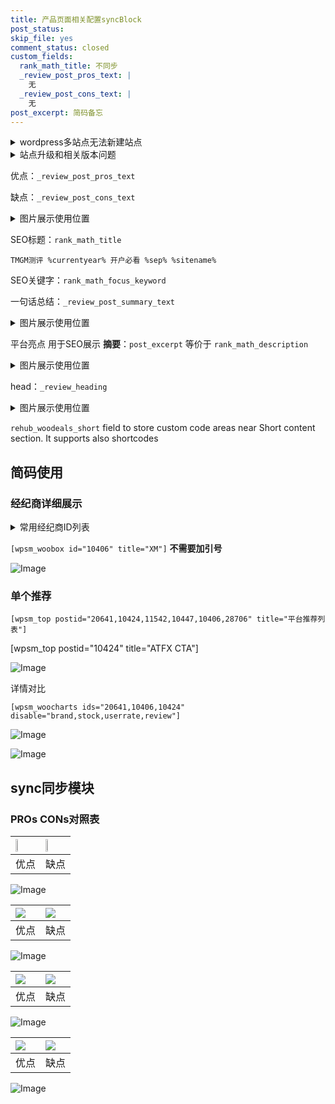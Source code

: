 ```yaml
---
title: 产品页面相关配置syncBlock
post_status: 
skip_file: yes
comment_status: closed
custom_fields:
  rank_math_title: 不同步
  _review_post_pros_text: |
    无
  _review_post_cons_text: |
    无
post_excerpt: 简码备忘
---
```

<details><summary>wordpress多站点无法新建站点</summary>

<li>和报错需要清理cookies一样的原因</li>
<li>wp-config.php里面<code>define( 'SUBDOMAIN_INSTALL', false );//子域名安装</code></li>
<li>新建子站点是用<code>define( 'SUBDOMAIN_INSTALL', true);//子域名安装</code> 完成以后，改成<code>false</code></li>
</details>

<details><summary>站点升级和相关版本问题</summary>

<p>wordpress：5.9.9
woocommerce：7.5.1
出现问题的地方：主题选项里面>><strong>Product layout >>compact style</strong></p>
<p>如何出现没有用过的字段 导致无法保存。先导出配置 然后进行修改，后面再次恢复即可。</p>
<p>出现部分字段无法显示时，需要返回默认布局后，对产品进行保存就好了。</p>
<p></p>
</details>

优点：`_review_post_pros_text`

缺点：`_review_post_cons_text`

<details><summary>图片展示使用位置</summary>

<img src="https://prod-files-secure.s3.us-west-2.amazonaws.com/39ed1227-6d7d-4570-be36-9ccd4a2c4241/f51d3d83-55d4-4bdf-9604-f37ec77ab556/Untitled.png?X-Amz-Algorithm=AWS4-HMAC-SHA256&X-Amz-Content-Sha256=UNSIGNED-PAYLOAD&X-Amz-Credential=ASIAZI2LB466WG5FIYAW%2F20251001%2Fus-west-2%2Fs3%2Faws4_request&X-Amz-Date=20251001T165521Z&X-Amz-Expires=3600&X-Amz-Security-Token=IQoJb3JpZ2luX2VjEIH%2F%2F%2F%2F%2F%2F%2F%2F%2F%2FwEaCXVzLXdlc3QtMiJGMEQCIE6HypE8Px%2FBzSEHKdLWXTOyFSHe2Zml9xSLG2cbiuJ9AiB%2FVgPZfrg7G9MpCdPjLi7KRhNrsVLZEtD3AMOvFDTcMCr%2FAwgaEAAaDDYzNzQyMzE4MzgwNSIMPbvJpDNkuFPrJTWoKtwDdlXvgl95FcvZRXBZ80UK4VHoGya2NJxs36QjiPsvxQaQKc89XxCVft974sRGUfhBL4r4e5ctIR4y%2Ba2J3HrWGJmWGIKccnip7mJzaTZX%2FApzBFdyf7bE%2F1uhceS%2F0fI6HFUAFnVpapuSaMK5AM1kajvz%2FgdwwSmwZYZFdDtNDDSQ8Ra94OOhICx0HIqitLZONF75pEvjj2phUmRtAucK4fDK22bFtnRQLBuwil1tekR6lKcvfPP%2BlVWaSdAvYtMscm7%2BRoNB9eERs8AfnO1u1KoWZdIhDoatqsTNZ2QuAq%2FhvCWU92nqgXVVX9P04nGrbMlgTChZd3pKXUbK3A66kXtfGIYE%2BTSp32e73ZHRViTdrJKKWdR2h5tHpur1y7Pu9lkZjltvrpnke1JXiAs9695YfUeOibgkighUCFtyMvo%2FtZQJsE8Rts3kF9HQP70KFMl0R%2FaPam%2Blo5jTgae5v3QMG9869w0Oqh4OJ0TdxBKJLFMZzbMvfm3If6F9fOfjcS9%2F15I2Np71nGeYpFw0wjqKDlulbP87jZhrHeXrDgfcjgZOWJibjYTMb0pt%2FjO%2Bs4myCXG8BDKmyHwvHs4c9cc4hU1pZiwV%2BFTWQAZbppk5aiK%2F03kGxKik9J8w3rL1xgY6pgHRscPXCgcnZcRY7hZ4w2jnsDvtM9t1A04nY43JBr12zeLJ%2FJY19JmSfXSQU05YBZr7zF2DPjXHvoGoWn4veWM4h5XlewKghS6jG1ZTmRjqvHJsVsiUQnFL%2BcqXtJsfecg6eZwf3SpJOzQCcU8c2lOpoKfZ2wAZAqhyqWkGlgc1ulKxwD%2B%2FwXdXy3HkPvIPk53GvV86qnpCuhgaol9ad5OoEcF2%2Fohh&X-Amz-Signature=1e2894bd46bde921107aede71d14b5d882fd335bfb12e270c05818a3d89f762c&X-Amz-SignedHeaders=host&x-amz-checksum-mode=ENABLED&x-id=GetObject" alt="Image">
</details>

SEO标题：`rank_math_title`

`TMGM测评 %currentyear% 开户必看 %sep% %sitename%`

SEO关键字：`rank_math_focus_keyword`

一句话总结：`_review_post_summary_text`

<details><summary>图片展示使用位置</summary>

<img src="https://prod-files-secure.s3.us-west-2.amazonaws.com/39ed1227-6d7d-4570-be36-9ccd4a2c4241/4b96a922-296c-4f4e-8630-d1c870cbce01/Untitled.png?X-Amz-Algorithm=AWS4-HMAC-SHA256&X-Amz-Content-Sha256=UNSIGNED-PAYLOAD&X-Amz-Credential=ASIAZI2LB466TDTCLH6H%2F20251001%2Fus-west-2%2Fs3%2Faws4_request&X-Amz-Date=20251001T165522Z&X-Amz-Expires=3600&X-Amz-Security-Token=IQoJb3JpZ2luX2VjEIH%2F%2F%2F%2F%2F%2F%2F%2F%2F%2FwEaCXVzLXdlc3QtMiJHMEUCIF8P7laNH8K30ssCU0YCkmplT6ud37DoWQXPL3RLvdrCAiEA1iPkUYMKfMY54L8enb7VFjsvbwA4evXcDpgRdXx1ag0q%2FwMIGhAAGgw2Mzc0MjMxODM4MDUiDODt0GkI9lrPUhG4CyrcA0vf%2B%2FZjHcK8dlSRoadGJlWuNxZkVdLHVR5zCjMNw1TyLsXZ8qkJ%2FjxBdlLRZOD5%2BBVeIvt7rfIR46xPmpjX4eGtARZ4Y9LQPg8awWrf0RYu%2FYNNDy6ZMo4qs2e%2BQZF0CIrTy3fHOn5emsVkWnLa2jPdkpuD%2B5LLpSs6BLcXlkSoE%2Bf4sEvPmUb36TupxC5c9Nm%2FthSxFFRN958hpxBWP1R7p4SafeIv7H1NZ3p1ewmSgX5qtbzo4JBIr6ZnCtgaUlv1WgF2jbqCeGuTE6amOlSXEXLx21CkCuO0tuociuylTnEcQs7I74ZomGTv6ZTTyX1UsUntHjsthCoeHPiPhXcA%2FTkEYoVpEkNPAhD505UGflp%2FiV05JkUMd%2BsOAzqrro2PhRaSm2yxUkfQt90kIpJxmMk3FtM%2BGgPP3NHSgeOnq%2BO%2FWf9SSlSvUuwj6Cba7MnMy1x0TS84908j%2BFi7Bl0W%2BpECAPjWUNS8vV2O3SY304%2Bn%2FC5W4lBXRSdF2sRdwVOyysuZ76BXBRduNcJNqTgtvea2RhUUnIc0IuPnm5Fsyf7GllQfkFkZo6jWoSs8%2Fm%2BPVb6AA4yzN%2B0n2IvnA3isXdT2K95Pn34XSGKqcG1PDhHUNJf0Jz8ceahlMNax9cYGOqUBjgUwELiH2ilqc3BVvK30TucKHD00q%2B%2BRD8Qo%2BNyJKtRUZ9NUGVZsgrjznUtFIddpUU7w6ddyZryKOqQg8sB7uXZ6HDGlt9XKk9MQ9owYY3x1ZcvXFJxgHmOgeJYDhGxWO9lobA48mHOgP0gvDNHjH7ii7bIAanMwm11XCGiClD8nvQiBxrCZWtH1XKIg1IhRqfr0onGDpzH30MwwhZmJb9YOspkL&X-Amz-Signature=a5ae4d9195109659f8a5dc0ea02e1aed0b3a6b563be7b5c36a32bd4172564356&X-Amz-SignedHeaders=host&x-amz-checksum-mode=ENABLED&x-id=GetObject" alt="Image">
</details>

平台亮点 用于SEO展示 **摘要**：`post_excerpt`  等价于 `rank_math_description`

<details><summary>图片展示使用位置</summary>

<img src="https://prod-files-secure.s3.us-west-2.amazonaws.com/39ed1227-6d7d-4570-be36-9ccd4a2c4241/1ee11f63-b60a-4dfe-a7a7-d58ff23b5d88/Untitled.png?X-Amz-Algorithm=AWS4-HMAC-SHA256&X-Amz-Content-Sha256=UNSIGNED-PAYLOAD&X-Amz-Credential=ASIAZI2LB46666IQB7FF%2F20251001%2Fus-west-2%2Fs3%2Faws4_request&X-Amz-Date=20251001T165522Z&X-Amz-Expires=3600&X-Amz-Security-Token=IQoJb3JpZ2luX2VjEIH%2F%2F%2F%2F%2F%2F%2F%2F%2F%2FwEaCXVzLXdlc3QtMiJHMEUCIQD%2FJe6jCLqL05%2BCn%2BOad9I6lrG52CwLiZyXQm29Sx1PhQIgbvJYjMo5nvvIezbSJVeCJ%2FMWidZtMQe0wYWwHQkae9wq%2FwMIGhAAGgw2Mzc0MjMxODM4MDUiDHF40uZ1eVYrwAbqpSrcA%2FZpYwe%2B7hm2OsHGG9cEIcWwpGrcgIkehuZxA1oaxEm7QEeMR0VZD8QLJKYNz1eUnRhIrgCUkKMwuranulybwqc17HjAOlZEV%2B8NqXFU8Xozf43cZdH%2FRJKum55bix2byWIbbSa6Bl%2F6v%2BAohDgbPGgoB8oy0ubE3oKXW%2BIuJbPqJWpmq8wJMYAJ0%2FIPJNW1Ya5BOH8PST%2FZAOqklaW7y0puXRTmh9JxdH%2BAPswRZC7nqFsQf10siUXSsduvJQz09FPfWWBif8SbmWpPlF8h1GhWVxkUjvKo7BELD85I%2BBnooQwgUF59KuwvprkZIJao%2BisZbPtSdnF9NyEM%2B4zXb2paoAehVp3Pv2sGA86G7ABARELDUeYLdhMd3a6Rj7moNaW5XdcJr0hGLuoWbOupIE21Rq2fnAV8GFJfLYgHEUDHxuOcN1rYCs3sxppUPahL%2B8LcZ5BTZm7UxUIrjQfmgezL6SxJWFk%2F4aXNitsdkuXvc4%2B%2BaG7gOv3rMgRy1H%2BKoEf0%2F2DCEuMwgB9i5hd9unRzZBEEqqSb4jV8PdrDmB%2FpRvuazROsCTzT15krJLiPoOYWNbsJtJLf%2FYRfHQdFoxXJlXm4ZcQcQs9hmxHv7zbTCXXkghmDrGxFYgGmMOCx9cYGOqUBbVRoJlzxPUhEtxppKVMD0PC6lFk%2BjaAc5Xk7WZBtFF4R8N66I2TUTeUBk0byqdYHEnTC8vyibo7yQ8CW63zOO3DA1%2B2JM4V8us%2BlloRuyBEzSeZ9jSfiMuS0a2jPsDKOpKw3myuWUh6uS9w3qpcaqZtdSPBoWGcdVuH1f76uo2J%2FQN1OiDUv9jzGZMlGBsbONnkAJ%2FNx7swanDe7%2FVTaAM0Nqvn%2F&X-Amz-Signature=d4aab473c0534d20a78ad963113dec2b6eaf6a192a8e1da500d784425588031d&X-Amz-SignedHeaders=host&x-amz-checksum-mode=ENABLED&x-id=GetObject" alt="Image">
<img src="https://prod-files-secure.s3.us-west-2.amazonaws.com/39ed1227-6d7d-4570-be36-9ccd4a2c4241/ad4118b5-78d8-4fbe-801e-3b29b5d99c01/Untitled.png?X-Amz-Algorithm=AWS4-HMAC-SHA256&X-Amz-Content-Sha256=UNSIGNED-PAYLOAD&X-Amz-Credential=ASIAZI2LB46666IQB7FF%2F20251001%2Fus-west-2%2Fs3%2Faws4_request&X-Amz-Date=20251001T165522Z&X-Amz-Expires=3600&X-Amz-Security-Token=IQoJb3JpZ2luX2VjEIH%2F%2F%2F%2F%2F%2F%2F%2F%2F%2FwEaCXVzLXdlc3QtMiJHMEUCIQD%2FJe6jCLqL05%2BCn%2BOad9I6lrG52CwLiZyXQm29Sx1PhQIgbvJYjMo5nvvIezbSJVeCJ%2FMWidZtMQe0wYWwHQkae9wq%2FwMIGhAAGgw2Mzc0MjMxODM4MDUiDHF40uZ1eVYrwAbqpSrcA%2FZpYwe%2B7hm2OsHGG9cEIcWwpGrcgIkehuZxA1oaxEm7QEeMR0VZD8QLJKYNz1eUnRhIrgCUkKMwuranulybwqc17HjAOlZEV%2B8NqXFU8Xozf43cZdH%2FRJKum55bix2byWIbbSa6Bl%2F6v%2BAohDgbPGgoB8oy0ubE3oKXW%2BIuJbPqJWpmq8wJMYAJ0%2FIPJNW1Ya5BOH8PST%2FZAOqklaW7y0puXRTmh9JxdH%2BAPswRZC7nqFsQf10siUXSsduvJQz09FPfWWBif8SbmWpPlF8h1GhWVxkUjvKo7BELD85I%2BBnooQwgUF59KuwvprkZIJao%2BisZbPtSdnF9NyEM%2B4zXb2paoAehVp3Pv2sGA86G7ABARELDUeYLdhMd3a6Rj7moNaW5XdcJr0hGLuoWbOupIE21Rq2fnAV8GFJfLYgHEUDHxuOcN1rYCs3sxppUPahL%2B8LcZ5BTZm7UxUIrjQfmgezL6SxJWFk%2F4aXNitsdkuXvc4%2B%2BaG7gOv3rMgRy1H%2BKoEf0%2F2DCEuMwgB9i5hd9unRzZBEEqqSb4jV8PdrDmB%2FpRvuazROsCTzT15krJLiPoOYWNbsJtJLf%2FYRfHQdFoxXJlXm4ZcQcQs9hmxHv7zbTCXXkghmDrGxFYgGmMOCx9cYGOqUBbVRoJlzxPUhEtxppKVMD0PC6lFk%2BjaAc5Xk7WZBtFF4R8N66I2TUTeUBk0byqdYHEnTC8vyibo7yQ8CW63zOO3DA1%2B2JM4V8us%2BlloRuyBEzSeZ9jSfiMuS0a2jPsDKOpKw3myuWUh6uS9w3qpcaqZtdSPBoWGcdVuH1f76uo2J%2FQN1OiDUv9jzGZMlGBsbONnkAJ%2FNx7swanDe7%2FVTaAM0Nqvn%2F&X-Amz-Signature=ca0a7e686a7bb8f5e3ba92d7d7fb59e4e6353a8e8987e175425da85012a44cbe&X-Amz-SignedHeaders=host&x-amz-checksum-mode=ENABLED&x-id=GetObject" alt="Image">
<img src="https://prod-files-secure.s3.us-west-2.amazonaws.com/39ed1227-6d7d-4570-be36-9ccd4a2c4241/a38cf7c9-a79c-4b64-9e94-13589fe0758b/Untitled.png?X-Amz-Algorithm=AWS4-HMAC-SHA256&X-Amz-Content-Sha256=UNSIGNED-PAYLOAD&X-Amz-Credential=ASIAZI2LB46666IQB7FF%2F20251001%2Fus-west-2%2Fs3%2Faws4_request&X-Amz-Date=20251001T165522Z&X-Amz-Expires=3600&X-Amz-Security-Token=IQoJb3JpZ2luX2VjEIH%2F%2F%2F%2F%2F%2F%2F%2F%2F%2FwEaCXVzLXdlc3QtMiJHMEUCIQD%2FJe6jCLqL05%2BCn%2BOad9I6lrG52CwLiZyXQm29Sx1PhQIgbvJYjMo5nvvIezbSJVeCJ%2FMWidZtMQe0wYWwHQkae9wq%2FwMIGhAAGgw2Mzc0MjMxODM4MDUiDHF40uZ1eVYrwAbqpSrcA%2FZpYwe%2B7hm2OsHGG9cEIcWwpGrcgIkehuZxA1oaxEm7QEeMR0VZD8QLJKYNz1eUnRhIrgCUkKMwuranulybwqc17HjAOlZEV%2B8NqXFU8Xozf43cZdH%2FRJKum55bix2byWIbbSa6Bl%2F6v%2BAohDgbPGgoB8oy0ubE3oKXW%2BIuJbPqJWpmq8wJMYAJ0%2FIPJNW1Ya5BOH8PST%2FZAOqklaW7y0puXRTmh9JxdH%2BAPswRZC7nqFsQf10siUXSsduvJQz09FPfWWBif8SbmWpPlF8h1GhWVxkUjvKo7BELD85I%2BBnooQwgUF59KuwvprkZIJao%2BisZbPtSdnF9NyEM%2B4zXb2paoAehVp3Pv2sGA86G7ABARELDUeYLdhMd3a6Rj7moNaW5XdcJr0hGLuoWbOupIE21Rq2fnAV8GFJfLYgHEUDHxuOcN1rYCs3sxppUPahL%2B8LcZ5BTZm7UxUIrjQfmgezL6SxJWFk%2F4aXNitsdkuXvc4%2B%2BaG7gOv3rMgRy1H%2BKoEf0%2F2DCEuMwgB9i5hd9unRzZBEEqqSb4jV8PdrDmB%2FpRvuazROsCTzT15krJLiPoOYWNbsJtJLf%2FYRfHQdFoxXJlXm4ZcQcQs9hmxHv7zbTCXXkghmDrGxFYgGmMOCx9cYGOqUBbVRoJlzxPUhEtxppKVMD0PC6lFk%2BjaAc5Xk7WZBtFF4R8N66I2TUTeUBk0byqdYHEnTC8vyibo7yQ8CW63zOO3DA1%2B2JM4V8us%2BlloRuyBEzSeZ9jSfiMuS0a2jPsDKOpKw3myuWUh6uS9w3qpcaqZtdSPBoWGcdVuH1f76uo2J%2FQN1OiDUv9jzGZMlGBsbONnkAJ%2FNx7swanDe7%2FVTaAM0Nqvn%2F&X-Amz-Signature=0fc8720b4e7b6f9f093036eb59d506e334f89cfe9b65ac54a0bc85d285bd3ddf&X-Amz-SignedHeaders=host&x-amz-checksum-mode=ENABLED&x-id=GetObject" alt="Image">
<img src="https://prod-files-secure.s3.us-west-2.amazonaws.com/39ed1227-6d7d-4570-be36-9ccd4a2c4241/7da6fc1e-d2ac-42ae-8c75-cb5749aa18f6/Untitled.png?X-Amz-Algorithm=AWS4-HMAC-SHA256&X-Amz-Content-Sha256=UNSIGNED-PAYLOAD&X-Amz-Credential=ASIAZI2LB46666IQB7FF%2F20251001%2Fus-west-2%2Fs3%2Faws4_request&X-Amz-Date=20251001T165522Z&X-Amz-Expires=3600&X-Amz-Security-Token=IQoJb3JpZ2luX2VjEIH%2F%2F%2F%2F%2F%2F%2F%2F%2F%2FwEaCXVzLXdlc3QtMiJHMEUCIQD%2FJe6jCLqL05%2BCn%2BOad9I6lrG52CwLiZyXQm29Sx1PhQIgbvJYjMo5nvvIezbSJVeCJ%2FMWidZtMQe0wYWwHQkae9wq%2FwMIGhAAGgw2Mzc0MjMxODM4MDUiDHF40uZ1eVYrwAbqpSrcA%2FZpYwe%2B7hm2OsHGG9cEIcWwpGrcgIkehuZxA1oaxEm7QEeMR0VZD8QLJKYNz1eUnRhIrgCUkKMwuranulybwqc17HjAOlZEV%2B8NqXFU8Xozf43cZdH%2FRJKum55bix2byWIbbSa6Bl%2F6v%2BAohDgbPGgoB8oy0ubE3oKXW%2BIuJbPqJWpmq8wJMYAJ0%2FIPJNW1Ya5BOH8PST%2FZAOqklaW7y0puXRTmh9JxdH%2BAPswRZC7nqFsQf10siUXSsduvJQz09FPfWWBif8SbmWpPlF8h1GhWVxkUjvKo7BELD85I%2BBnooQwgUF59KuwvprkZIJao%2BisZbPtSdnF9NyEM%2B4zXb2paoAehVp3Pv2sGA86G7ABARELDUeYLdhMd3a6Rj7moNaW5XdcJr0hGLuoWbOupIE21Rq2fnAV8GFJfLYgHEUDHxuOcN1rYCs3sxppUPahL%2B8LcZ5BTZm7UxUIrjQfmgezL6SxJWFk%2F4aXNitsdkuXvc4%2B%2BaG7gOv3rMgRy1H%2BKoEf0%2F2DCEuMwgB9i5hd9unRzZBEEqqSb4jV8PdrDmB%2FpRvuazROsCTzT15krJLiPoOYWNbsJtJLf%2FYRfHQdFoxXJlXm4ZcQcQs9hmxHv7zbTCXXkghmDrGxFYgGmMOCx9cYGOqUBbVRoJlzxPUhEtxppKVMD0PC6lFk%2BjaAc5Xk7WZBtFF4R8N66I2TUTeUBk0byqdYHEnTC8vyibo7yQ8CW63zOO3DA1%2B2JM4V8us%2BlloRuyBEzSeZ9jSfiMuS0a2jPsDKOpKw3myuWUh6uS9w3qpcaqZtdSPBoWGcdVuH1f76uo2J%2FQN1OiDUv9jzGZMlGBsbONnkAJ%2FNx7swanDe7%2FVTaAM0Nqvn%2F&X-Amz-Signature=9abd4a031f12d7b5c586f33b31dcbba3c5f61d01359219609953e0e3232f22ab&X-Amz-SignedHeaders=host&x-amz-checksum-mode=ENABLED&x-id=GetObject" alt="Image">
<img src="https://prod-files-secure.s3.us-west-2.amazonaws.com/39ed1227-6d7d-4570-be36-9ccd4a2c4241/7e97f40a-eaee-47f5-b2f9-475f96808fa7/Untitled.png?X-Amz-Algorithm=AWS4-HMAC-SHA256&X-Amz-Content-Sha256=UNSIGNED-PAYLOAD&X-Amz-Credential=ASIAZI2LB46666IQB7FF%2F20251001%2Fus-west-2%2Fs3%2Faws4_request&X-Amz-Date=20251001T165522Z&X-Amz-Expires=3600&X-Amz-Security-Token=IQoJb3JpZ2luX2VjEIH%2F%2F%2F%2F%2F%2F%2F%2F%2F%2FwEaCXVzLXdlc3QtMiJHMEUCIQD%2FJe6jCLqL05%2BCn%2BOad9I6lrG52CwLiZyXQm29Sx1PhQIgbvJYjMo5nvvIezbSJVeCJ%2FMWidZtMQe0wYWwHQkae9wq%2FwMIGhAAGgw2Mzc0MjMxODM4MDUiDHF40uZ1eVYrwAbqpSrcA%2FZpYwe%2B7hm2OsHGG9cEIcWwpGrcgIkehuZxA1oaxEm7QEeMR0VZD8QLJKYNz1eUnRhIrgCUkKMwuranulybwqc17HjAOlZEV%2B8NqXFU8Xozf43cZdH%2FRJKum55bix2byWIbbSa6Bl%2F6v%2BAohDgbPGgoB8oy0ubE3oKXW%2BIuJbPqJWpmq8wJMYAJ0%2FIPJNW1Ya5BOH8PST%2FZAOqklaW7y0puXRTmh9JxdH%2BAPswRZC7nqFsQf10siUXSsduvJQz09FPfWWBif8SbmWpPlF8h1GhWVxkUjvKo7BELD85I%2BBnooQwgUF59KuwvprkZIJao%2BisZbPtSdnF9NyEM%2B4zXb2paoAehVp3Pv2sGA86G7ABARELDUeYLdhMd3a6Rj7moNaW5XdcJr0hGLuoWbOupIE21Rq2fnAV8GFJfLYgHEUDHxuOcN1rYCs3sxppUPahL%2B8LcZ5BTZm7UxUIrjQfmgezL6SxJWFk%2F4aXNitsdkuXvc4%2B%2BaG7gOv3rMgRy1H%2BKoEf0%2F2DCEuMwgB9i5hd9unRzZBEEqqSb4jV8PdrDmB%2FpRvuazROsCTzT15krJLiPoOYWNbsJtJLf%2FYRfHQdFoxXJlXm4ZcQcQs9hmxHv7zbTCXXkghmDrGxFYgGmMOCx9cYGOqUBbVRoJlzxPUhEtxppKVMD0PC6lFk%2BjaAc5Xk7WZBtFF4R8N66I2TUTeUBk0byqdYHEnTC8vyibo7yQ8CW63zOO3DA1%2B2JM4V8us%2BlloRuyBEzSeZ9jSfiMuS0a2jPsDKOpKw3myuWUh6uS9w3qpcaqZtdSPBoWGcdVuH1f76uo2J%2FQN1OiDUv9jzGZMlGBsbONnkAJ%2FNx7swanDe7%2FVTaAM0Nqvn%2F&X-Amz-Signature=51e035bc7eb62f18949ea4ab71af0c0e02bd5ece65d8fd6efce0adcda4af3259&X-Amz-SignedHeaders=host&x-amz-checksum-mode=ENABLED&x-id=GetObject" alt="Image">
</details>

head：`_review_heading`

<details><summary>图片展示使用位置</summary>

<img src="https://prod-files-secure.s3.us-west-2.amazonaws.com/39ed1227-6d7d-4570-be36-9ccd4a2c4241/3a4650ad-9887-415c-889a-edd51fa54f27/Untitled.png?X-Amz-Algorithm=AWS4-HMAC-SHA256&X-Amz-Content-Sha256=UNSIGNED-PAYLOAD&X-Amz-Credential=ASIAZI2LB4662XTI6SZQ%2F20251001%2Fus-west-2%2Fs3%2Faws4_request&X-Amz-Date=20251001T165523Z&X-Amz-Expires=3600&X-Amz-Security-Token=IQoJb3JpZ2luX2VjEIH%2F%2F%2F%2F%2F%2F%2F%2F%2F%2FwEaCXVzLXdlc3QtMiJIMEYCIQCNbytZ1UKOZ%2BSp7dVByI0qUldfenSNKG55FtURImWKXAIhAIb9LsjvT5bbGGzxzWLI0pv%2BYBh%2FgQY0noEcGK3%2FCyBgKv8DCBoQABoMNjM3NDIzMTgzODA1IgwwRTdUtJVhvGN9lD4q3AOFX68dLpdBu2pMtyoaqF0snogyMiOJ6RR3TCb3j8PREdG4DXhvXwx7I%2BOSKEUcJAZOerwES66tx7EQvv4Fgw1Ms810o6%2FgymPSket2du%2FSKffOOkFDbRbvZqEnXhLfVXZ%2Bty0BvOnmZRnGqlYesX36QHvgn6qA9JbMmRyEv14NunP%2BGAWrYyixttvN4BTadiNFZgFdDVdu%2Fnr5LAzSK%2Bu%2FoSCdAMtFrxdXHHghLW5YeopFWx%2Fz0c6eCLbro4bGlLDZAJt5okhcKxo9hFcvieOtdE02QQ8T3qccrOw%2FGuiyVa426Z8cQ5LZ%2BKiO8nQgKltGr3T06S%2FthigM5Q%2BsbmoudTF5ncXozHnHRfhRvJNVceYijGa%2FAewuqf688uCWjb3F5DC22LPMt5A08wFRa4qqLlHdW8OE0ppBOeaHe0ISKCeShS2%2FIsUHErRTE7Ws7BJniydb33614ArhUSHwljTBfP35WaiKSATfbyJEnX6gZCquVw66C8A%2FyEbJP32TS2bIKyGCqLgxLVrHGFL6X7MOOqwhRemYFrSk0qcyLH6dnJIhz6PPDr6pMIdVskm670pQwZkfrn%2FsDz3QjHsvAfaagJY4Jp6VxWXnRqOMXs3%2B9PNXEWnEJN%2F8sG4dqzCosvXGBjqkAf%2F7tnUaEb5ZEYlmwXYAJPyelID5wD5%2BTrCv9CJ4M6hxmxApGeVu2WKl2xDGDiKnGyRtPJSw0dXwyDvi9rAJLk5WgjKM1BYRjEGm2bTNSquX%2BJ1R7%2BzezvfPgSpJCXyn90NJAxtYSE1tuZHX7wuS%2BtiwFZJBeUzACW2M9sYCGJHf6SA%2FmlAxbWqpLRRSUqX2aH%2B3IGhuwAUrmPEMOzjkC33%2FKaOo&X-Amz-Signature=b68fdd64f92fa5e2ae4a91cf773628bf166ba9c9e15261c4fa99acf1bbfc0a0d&X-Amz-SignedHeaders=host&x-amz-checksum-mode=ENABLED&x-id=GetObject" alt="Image">
</details>

`rehub_woodeals_short`	field to store custom code areas near Short content section. It supports also shortcodes



## 简码使用

### 经纪商详细展示

<details><summary>常用经纪商ID列表</summary>

<pre><code class="php">嘉盛 ===> 20641  [wpsm_woobox id="20641" title="嘉盛"]
易信easymarkets ===> 11542  [wpsm_woobox id="11542" title="易信easymarkets"]
ATFX外汇 ===> 10424  [wpsm_woobox id="10424" title="ATFX"]
XM ===> 10406  [wpsm_woobox id="10406" title="XM"]
TMGM ===> 29622  [wpsm_woobox id="29622" title="TMGM"]
HYCM ===> 10447  [wpsm_woobox id="10447" title="HYCM"]
fpmarkets澳福外汇 ===> 20639  [wpsm_woobox id="20639" title="fpmarkets澳福外汇"]</code></pre>
</details>

`[wpsm_woobox id="10406" title="XM"]` **不需要加引号**

![Image](https://prod-files-secure.s3.us-west-2.amazonaws.com/39ed1227-6d7d-4570-be36-9ccd4a2c4241/4f898f9d-0fa7-4e43-acd3-ac6bc7be575a/Untitled.png?X-Amz-Algorithm=AWS4-HMAC-SHA256&X-Amz-Content-Sha256=UNSIGNED-PAYLOAD&X-Amz-Credential=ASIAZI2LB466SLK3IN5P%2F20251001%2Fus-west-2%2Fs3%2Faws4_request&X-Amz-Date=20251001T165520Z&X-Amz-Expires=3600&X-Amz-Security-Token=IQoJb3JpZ2luX2VjEIH%2F%2F%2F%2F%2F%2F%2F%2F%2F%2FwEaCXVzLXdlc3QtMiJGMEQCIFOrw2IMAj%2BNs4N9HKJ%2BUNSFDRN7Wu8OC1uH%2B5SCEd90AiBIqTzJ5bwmCdEU5kwHwtOZxUggsQI5IId5QSkvdAj26Sr%2FAwgaEAAaDDYzNzQyMzE4MzgwNSIMhoRRnIaHaZYyDc%2B4KtwDl7rSof%2Bd2QekbwQqycEQsExq3JDylQ0pRlQGd0MU4dwg%2FbeuTJT9IKbMcR3KYJWMMq8Xrkoa29V9q36VAbmz5D7BJfLnmFqLpxMsYmwzb1r7TtILLr%2F4dx1rHpIqj9LYdCVpTZwRyGkU%2FNYy5f7kx2v5JsKeK7C1ijXyZAbuVm6sCAQRz1QPLaXf5LohC%2BYmD%2B6e3WgsK2ng27IPFcU28Sl16kt1Nc4XwqPiMkW6cVcv0cUTD43qfWmVUEYiPWbd4Tth1seh%2FGTZ5kj%2FwfqrDr8hsd32a195PClAcV4ouGlCCEsgQiKgCmngRXYHr36jW8f9AAfiSk0kkmnpkGz%2F7RV4v%2BswFTEzsbq9MqKQSCNlIgF92v8etNZnJgi1zRCWZNZDNrpDf79s4H1yenpxgekovFlizvB9IGtqQhfxAUGsA%2FueBQAIXRSsml1YOJf14LxibginM%2BX74RCPU25EnoenkShCE4bOtFNCnLtM53qoji7m1RdfcXfs%2BecfcyP4v%2BV%2B%2Fe7pH1LHImv2KsRsNtsXVV4uynDV0InOC6TKQYhEPcZwY1lPsce70687CM0qV%2FyMsR7%2FokYNd1AVVVz6cFuofl50alwWcJ40lOu12kF2wMJC27u2PwCkr9Qw3rL1xgY6pgGsDY4d9TLvYiH4%2FBzgDcxTYc9lcKzY%2FoLhQnySQImglyN7S5rQTMnnKLyHIaL9UA%2BfbXi2beHeXUz478YBRHjf5TrVqsfI800m3x6YjOtzDaujS4SHhrQfy2t6Pq2Pzd3griUfPENM8vPzdeIHEnQddIv663ADbU04V9Hhf7eHqgLUV0Uq%2BzWuZgXq88fL9GrflA5abw%2BLnzJmMhed9XDut%2Bpy4hx6&X-Amz-Signature=602d2a6145ac66904fe0b825a581abc3704289cbbfbd28d88f340c957c625420&X-Amz-SignedHeaders=host&x-amz-checksum-mode=ENABLED&x-id=GetObject)

### 单个推荐
`[wpsm_top postid="20641,10424,11542,10447,10406,28706" title="平台推荐列表"]`

[wpsm_top postid="10424" title="ATFX CTA"]

![Image](https://prod-files-secure.s3.us-west-2.amazonaws.com/39ed1227-6d7d-4570-be36-9ccd4a2c4241/5ac620dc-51a8-48b6-b55d-91f47299193c/Untitled.png?X-Amz-Algorithm=AWS4-HMAC-SHA256&X-Amz-Content-Sha256=UNSIGNED-PAYLOAD&X-Amz-Credential=ASIAZI2LB466SLK3IN5P%2F20251001%2Fus-west-2%2Fs3%2Faws4_request&X-Amz-Date=20251001T165520Z&X-Amz-Expires=3600&X-Amz-Security-Token=IQoJb3JpZ2luX2VjEIH%2F%2F%2F%2F%2F%2F%2F%2F%2F%2FwEaCXVzLXdlc3QtMiJGMEQCIFOrw2IMAj%2BNs4N9HKJ%2BUNSFDRN7Wu8OC1uH%2B5SCEd90AiBIqTzJ5bwmCdEU5kwHwtOZxUggsQI5IId5QSkvdAj26Sr%2FAwgaEAAaDDYzNzQyMzE4MzgwNSIMhoRRnIaHaZYyDc%2B4KtwDl7rSof%2Bd2QekbwQqycEQsExq3JDylQ0pRlQGd0MU4dwg%2FbeuTJT9IKbMcR3KYJWMMq8Xrkoa29V9q36VAbmz5D7BJfLnmFqLpxMsYmwzb1r7TtILLr%2F4dx1rHpIqj9LYdCVpTZwRyGkU%2FNYy5f7kx2v5JsKeK7C1ijXyZAbuVm6sCAQRz1QPLaXf5LohC%2BYmD%2B6e3WgsK2ng27IPFcU28Sl16kt1Nc4XwqPiMkW6cVcv0cUTD43qfWmVUEYiPWbd4Tth1seh%2FGTZ5kj%2FwfqrDr8hsd32a195PClAcV4ouGlCCEsgQiKgCmngRXYHr36jW8f9AAfiSk0kkmnpkGz%2F7RV4v%2BswFTEzsbq9MqKQSCNlIgF92v8etNZnJgi1zRCWZNZDNrpDf79s4H1yenpxgekovFlizvB9IGtqQhfxAUGsA%2FueBQAIXRSsml1YOJf14LxibginM%2BX74RCPU25EnoenkShCE4bOtFNCnLtM53qoji7m1RdfcXfs%2BecfcyP4v%2BV%2B%2Fe7pH1LHImv2KsRsNtsXVV4uynDV0InOC6TKQYhEPcZwY1lPsce70687CM0qV%2FyMsR7%2FokYNd1AVVVz6cFuofl50alwWcJ40lOu12kF2wMJC27u2PwCkr9Qw3rL1xgY6pgGsDY4d9TLvYiH4%2FBzgDcxTYc9lcKzY%2FoLhQnySQImglyN7S5rQTMnnKLyHIaL9UA%2BfbXi2beHeXUz478YBRHjf5TrVqsfI800m3x6YjOtzDaujS4SHhrQfy2t6Pq2Pzd3griUfPENM8vPzdeIHEnQddIv663ADbU04V9Hhf7eHqgLUV0Uq%2BzWuZgXq88fL9GrflA5abw%2BLnzJmMhed9XDut%2Bpy4hx6&X-Amz-Signature=d4370616cdf568a142278cc436bd648b0948295f2f387b6ca68b6273d6c7ce8d&X-Amz-SignedHeaders=host&x-amz-checksum-mode=ENABLED&x-id=GetObject)

详情对比

`[wpsm_woocharts ids="20641,10406,10424" disable="brand,stock,userrate,review"]`

![Image](https://prod-files-secure.s3.us-west-2.amazonaws.com/39ed1227-6d7d-4570-be36-9ccd4a2c4241/bf3ba45f-b9f3-4295-8aef-b4a495fd25f4/Untitled.png?X-Amz-Algorithm=AWS4-HMAC-SHA256&X-Amz-Content-Sha256=UNSIGNED-PAYLOAD&X-Amz-Credential=ASIAZI2LB466SLK3IN5P%2F20251001%2Fus-west-2%2Fs3%2Faws4_request&X-Amz-Date=20251001T165520Z&X-Amz-Expires=3600&X-Amz-Security-Token=IQoJb3JpZ2luX2VjEIH%2F%2F%2F%2F%2F%2F%2F%2F%2F%2FwEaCXVzLXdlc3QtMiJGMEQCIFOrw2IMAj%2BNs4N9HKJ%2BUNSFDRN7Wu8OC1uH%2B5SCEd90AiBIqTzJ5bwmCdEU5kwHwtOZxUggsQI5IId5QSkvdAj26Sr%2FAwgaEAAaDDYzNzQyMzE4MzgwNSIMhoRRnIaHaZYyDc%2B4KtwDl7rSof%2Bd2QekbwQqycEQsExq3JDylQ0pRlQGd0MU4dwg%2FbeuTJT9IKbMcR3KYJWMMq8Xrkoa29V9q36VAbmz5D7BJfLnmFqLpxMsYmwzb1r7TtILLr%2F4dx1rHpIqj9LYdCVpTZwRyGkU%2FNYy5f7kx2v5JsKeK7C1ijXyZAbuVm6sCAQRz1QPLaXf5LohC%2BYmD%2B6e3WgsK2ng27IPFcU28Sl16kt1Nc4XwqPiMkW6cVcv0cUTD43qfWmVUEYiPWbd4Tth1seh%2FGTZ5kj%2FwfqrDr8hsd32a195PClAcV4ouGlCCEsgQiKgCmngRXYHr36jW8f9AAfiSk0kkmnpkGz%2F7RV4v%2BswFTEzsbq9MqKQSCNlIgF92v8etNZnJgi1zRCWZNZDNrpDf79s4H1yenpxgekovFlizvB9IGtqQhfxAUGsA%2FueBQAIXRSsml1YOJf14LxibginM%2BX74RCPU25EnoenkShCE4bOtFNCnLtM53qoji7m1RdfcXfs%2BecfcyP4v%2BV%2B%2Fe7pH1LHImv2KsRsNtsXVV4uynDV0InOC6TKQYhEPcZwY1lPsce70687CM0qV%2FyMsR7%2FokYNd1AVVVz6cFuofl50alwWcJ40lOu12kF2wMJC27u2PwCkr9Qw3rL1xgY6pgGsDY4d9TLvYiH4%2FBzgDcxTYc9lcKzY%2FoLhQnySQImglyN7S5rQTMnnKLyHIaL9UA%2BfbXi2beHeXUz478YBRHjf5TrVqsfI800m3x6YjOtzDaujS4SHhrQfy2t6Pq2Pzd3griUfPENM8vPzdeIHEnQddIv663ADbU04V9Hhf7eHqgLUV0Uq%2BzWuZgXq88fL9GrflA5abw%2BLnzJmMhed9XDut%2Bpy4hx6&X-Amz-Signature=72fb6b4e7ccbdb4e356e8b54b7a5d538f29aebdb6224c02d8c9f64fcdbe1ac1e&X-Amz-SignedHeaders=host&x-amz-checksum-mode=ENABLED&x-id=GetObject)

![Image](https://prod-files-secure.s3.us-west-2.amazonaws.com/39ed1227-6d7d-4570-be36-9ccd4a2c4241/30bc56ef-f383-4b48-9768-2ebc9e436ec0/Untitled.png?X-Amz-Algorithm=AWS4-HMAC-SHA256&X-Amz-Content-Sha256=UNSIGNED-PAYLOAD&X-Amz-Credential=ASIAZI2LB466SLK3IN5P%2F20251001%2Fus-west-2%2Fs3%2Faws4_request&X-Amz-Date=20251001T165520Z&X-Amz-Expires=3600&X-Amz-Security-Token=IQoJb3JpZ2luX2VjEIH%2F%2F%2F%2F%2F%2F%2F%2F%2F%2FwEaCXVzLXdlc3QtMiJGMEQCIFOrw2IMAj%2BNs4N9HKJ%2BUNSFDRN7Wu8OC1uH%2B5SCEd90AiBIqTzJ5bwmCdEU5kwHwtOZxUggsQI5IId5QSkvdAj26Sr%2FAwgaEAAaDDYzNzQyMzE4MzgwNSIMhoRRnIaHaZYyDc%2B4KtwDl7rSof%2Bd2QekbwQqycEQsExq3JDylQ0pRlQGd0MU4dwg%2FbeuTJT9IKbMcR3KYJWMMq8Xrkoa29V9q36VAbmz5D7BJfLnmFqLpxMsYmwzb1r7TtILLr%2F4dx1rHpIqj9LYdCVpTZwRyGkU%2FNYy5f7kx2v5JsKeK7C1ijXyZAbuVm6sCAQRz1QPLaXf5LohC%2BYmD%2B6e3WgsK2ng27IPFcU28Sl16kt1Nc4XwqPiMkW6cVcv0cUTD43qfWmVUEYiPWbd4Tth1seh%2FGTZ5kj%2FwfqrDr8hsd32a195PClAcV4ouGlCCEsgQiKgCmngRXYHr36jW8f9AAfiSk0kkmnpkGz%2F7RV4v%2BswFTEzsbq9MqKQSCNlIgF92v8etNZnJgi1zRCWZNZDNrpDf79s4H1yenpxgekovFlizvB9IGtqQhfxAUGsA%2FueBQAIXRSsml1YOJf14LxibginM%2BX74RCPU25EnoenkShCE4bOtFNCnLtM53qoji7m1RdfcXfs%2BecfcyP4v%2BV%2B%2Fe7pH1LHImv2KsRsNtsXVV4uynDV0InOC6TKQYhEPcZwY1lPsce70687CM0qV%2FyMsR7%2FokYNd1AVVVz6cFuofl50alwWcJ40lOu12kF2wMJC27u2PwCkr9Qw3rL1xgY6pgGsDY4d9TLvYiH4%2FBzgDcxTYc9lcKzY%2FoLhQnySQImglyN7S5rQTMnnKLyHIaL9UA%2BfbXi2beHeXUz478YBRHjf5TrVqsfI800m3x6YjOtzDaujS4SHhrQfy2t6Pq2Pzd3griUfPENM8vPzdeIHEnQddIv663ADbU04V9Hhf7eHqgLUV0Uq%2BzWuZgXq88fL9GrflA5abw%2BLnzJmMhed9XDut%2Bpy4hx6&X-Amz-Signature=e9238722fcbb8db17fb899d1e57e7732ddcfc93c916418fd9a4a4748a725dd6a&X-Amz-SignedHeaders=host&x-amz-checksum-mode=ENABLED&x-id=GetObject)

## sync同步模块

### PROs CONs对照表

| <img src="https://cdn.ifttt.fun/gh/jarlin8/OSS@main/icons/customize/pros.svg" height="auto" width="37.3%"> | <img src="https://cdn.ifttt.fun/gh/jarlin8/OSS@main/icons/customize/cons.svg" height="auto" width="28.8%"> |
| :--- | :--- |
| 优点 | 缺点 |

![Image](https://prod-files-secure.s3.us-west-2.amazonaws.com/39ed1227-6d7d-4570-be36-9ccd4a2c4241/8742b755-dfb5-4004-9a5f-d6e561664bd8/Untitled.png?X-Amz-Algorithm=AWS4-HMAC-SHA256&X-Amz-Content-Sha256=UNSIGNED-PAYLOAD&X-Amz-Credential=ASIAZI2LB466SLK3IN5P%2F20251001%2Fus-west-2%2Fs3%2Faws4_request&X-Amz-Date=20251001T165520Z&X-Amz-Expires=3600&X-Amz-Security-Token=IQoJb3JpZ2luX2VjEIH%2F%2F%2F%2F%2F%2F%2F%2F%2F%2FwEaCXVzLXdlc3QtMiJGMEQCIFOrw2IMAj%2BNs4N9HKJ%2BUNSFDRN7Wu8OC1uH%2B5SCEd90AiBIqTzJ5bwmCdEU5kwHwtOZxUggsQI5IId5QSkvdAj26Sr%2FAwgaEAAaDDYzNzQyMzE4MzgwNSIMhoRRnIaHaZYyDc%2B4KtwDl7rSof%2Bd2QekbwQqycEQsExq3JDylQ0pRlQGd0MU4dwg%2FbeuTJT9IKbMcR3KYJWMMq8Xrkoa29V9q36VAbmz5D7BJfLnmFqLpxMsYmwzb1r7TtILLr%2F4dx1rHpIqj9LYdCVpTZwRyGkU%2FNYy5f7kx2v5JsKeK7C1ijXyZAbuVm6sCAQRz1QPLaXf5LohC%2BYmD%2B6e3WgsK2ng27IPFcU28Sl16kt1Nc4XwqPiMkW6cVcv0cUTD43qfWmVUEYiPWbd4Tth1seh%2FGTZ5kj%2FwfqrDr8hsd32a195PClAcV4ouGlCCEsgQiKgCmngRXYHr36jW8f9AAfiSk0kkmnpkGz%2F7RV4v%2BswFTEzsbq9MqKQSCNlIgF92v8etNZnJgi1zRCWZNZDNrpDf79s4H1yenpxgekovFlizvB9IGtqQhfxAUGsA%2FueBQAIXRSsml1YOJf14LxibginM%2BX74RCPU25EnoenkShCE4bOtFNCnLtM53qoji7m1RdfcXfs%2BecfcyP4v%2BV%2B%2Fe7pH1LHImv2KsRsNtsXVV4uynDV0InOC6TKQYhEPcZwY1lPsce70687CM0qV%2FyMsR7%2FokYNd1AVVVz6cFuofl50alwWcJ40lOu12kF2wMJC27u2PwCkr9Qw3rL1xgY6pgGsDY4d9TLvYiH4%2FBzgDcxTYc9lcKzY%2FoLhQnySQImglyN7S5rQTMnnKLyHIaL9UA%2BfbXi2beHeXUz478YBRHjf5TrVqsfI800m3x6YjOtzDaujS4SHhrQfy2t6Pq2Pzd3griUfPENM8vPzdeIHEnQddIv663ADbU04V9Hhf7eHqgLUV0Uq%2BzWuZgXq88fL9GrflA5abw%2BLnzJmMhed9XDut%2Bpy4hx6&X-Amz-Signature=d711db7a652707aedaf9d7d40cc8be89c33d00a641b43b9943b7c4e69ff9c80e&X-Amz-SignedHeaders=host&x-amz-checksum-mode=ENABLED&x-id=GetObject)

| <img src="https://cdn.ifttt.fun/gh/jarlin8/OSS@main/icons/customize/pros1.svg" height="auto"> | <img src="https://cdn.ifttt.fun/gh/jarlin8/OSS@main/icons/customize/cons1.svg" height="auto"> |
| :--- | :--- |
| 优点 | 缺点 |

![Image](https://prod-files-secure.s3.us-west-2.amazonaws.com/39ed1227-6d7d-4570-be36-9ccd4a2c4241/806358f8-c9c4-4e17-bb35-c6c76a5397a5/Untitled.png?X-Amz-Algorithm=AWS4-HMAC-SHA256&X-Amz-Content-Sha256=UNSIGNED-PAYLOAD&X-Amz-Credential=ASIAZI2LB466SLK3IN5P%2F20251001%2Fus-west-2%2Fs3%2Faws4_request&X-Amz-Date=20251001T165520Z&X-Amz-Expires=3600&X-Amz-Security-Token=IQoJb3JpZ2luX2VjEIH%2F%2F%2F%2F%2F%2F%2F%2F%2F%2FwEaCXVzLXdlc3QtMiJGMEQCIFOrw2IMAj%2BNs4N9HKJ%2BUNSFDRN7Wu8OC1uH%2B5SCEd90AiBIqTzJ5bwmCdEU5kwHwtOZxUggsQI5IId5QSkvdAj26Sr%2FAwgaEAAaDDYzNzQyMzE4MzgwNSIMhoRRnIaHaZYyDc%2B4KtwDl7rSof%2Bd2QekbwQqycEQsExq3JDylQ0pRlQGd0MU4dwg%2FbeuTJT9IKbMcR3KYJWMMq8Xrkoa29V9q36VAbmz5D7BJfLnmFqLpxMsYmwzb1r7TtILLr%2F4dx1rHpIqj9LYdCVpTZwRyGkU%2FNYy5f7kx2v5JsKeK7C1ijXyZAbuVm6sCAQRz1QPLaXf5LohC%2BYmD%2B6e3WgsK2ng27IPFcU28Sl16kt1Nc4XwqPiMkW6cVcv0cUTD43qfWmVUEYiPWbd4Tth1seh%2FGTZ5kj%2FwfqrDr8hsd32a195PClAcV4ouGlCCEsgQiKgCmngRXYHr36jW8f9AAfiSk0kkmnpkGz%2F7RV4v%2BswFTEzsbq9MqKQSCNlIgF92v8etNZnJgi1zRCWZNZDNrpDf79s4H1yenpxgekovFlizvB9IGtqQhfxAUGsA%2FueBQAIXRSsml1YOJf14LxibginM%2BX74RCPU25EnoenkShCE4bOtFNCnLtM53qoji7m1RdfcXfs%2BecfcyP4v%2BV%2B%2Fe7pH1LHImv2KsRsNtsXVV4uynDV0InOC6TKQYhEPcZwY1lPsce70687CM0qV%2FyMsR7%2FokYNd1AVVVz6cFuofl50alwWcJ40lOu12kF2wMJC27u2PwCkr9Qw3rL1xgY6pgGsDY4d9TLvYiH4%2FBzgDcxTYc9lcKzY%2FoLhQnySQImglyN7S5rQTMnnKLyHIaL9UA%2BfbXi2beHeXUz478YBRHjf5TrVqsfI800m3x6YjOtzDaujS4SHhrQfy2t6Pq2Pzd3griUfPENM8vPzdeIHEnQddIv663ADbU04V9Hhf7eHqgLUV0Uq%2BzWuZgXq88fL9GrflA5abw%2BLnzJmMhed9XDut%2Bpy4hx6&X-Amz-Signature=16cafbec6da4a89b118e16be894d8d922255cef1ee86de9b156a6d5dc4b29346&X-Amz-SignedHeaders=host&x-amz-checksum-mode=ENABLED&x-id=GetObject)

| <img src="https://cdn.ifttt.fun/gh/jarlin8/OSS@main/icons/customize/pros2.svg" height="auto"> | <img src="https://cdn.ifttt.fun/gh/jarlin8/OSS@main/icons/customize/cons2.svg" height="auto"> |
| :--- | :--- |
| 优点 | 缺点 |

![Image](https://prod-files-secure.s3.us-west-2.amazonaws.com/39ed1227-6d7d-4570-be36-9ccd4a2c4241/a9245ec9-70dd-4005-b534-0d54315fc5f3/Untitled.png?X-Amz-Algorithm=AWS4-HMAC-SHA256&X-Amz-Content-Sha256=UNSIGNED-PAYLOAD&X-Amz-Credential=ASIAZI2LB466SLK3IN5P%2F20251001%2Fus-west-2%2Fs3%2Faws4_request&X-Amz-Date=20251001T165520Z&X-Amz-Expires=3600&X-Amz-Security-Token=IQoJb3JpZ2luX2VjEIH%2F%2F%2F%2F%2F%2F%2F%2F%2F%2FwEaCXVzLXdlc3QtMiJGMEQCIFOrw2IMAj%2BNs4N9HKJ%2BUNSFDRN7Wu8OC1uH%2B5SCEd90AiBIqTzJ5bwmCdEU5kwHwtOZxUggsQI5IId5QSkvdAj26Sr%2FAwgaEAAaDDYzNzQyMzE4MzgwNSIMhoRRnIaHaZYyDc%2B4KtwDl7rSof%2Bd2QekbwQqycEQsExq3JDylQ0pRlQGd0MU4dwg%2FbeuTJT9IKbMcR3KYJWMMq8Xrkoa29V9q36VAbmz5D7BJfLnmFqLpxMsYmwzb1r7TtILLr%2F4dx1rHpIqj9LYdCVpTZwRyGkU%2FNYy5f7kx2v5JsKeK7C1ijXyZAbuVm6sCAQRz1QPLaXf5LohC%2BYmD%2B6e3WgsK2ng27IPFcU28Sl16kt1Nc4XwqPiMkW6cVcv0cUTD43qfWmVUEYiPWbd4Tth1seh%2FGTZ5kj%2FwfqrDr8hsd32a195PClAcV4ouGlCCEsgQiKgCmngRXYHr36jW8f9AAfiSk0kkmnpkGz%2F7RV4v%2BswFTEzsbq9MqKQSCNlIgF92v8etNZnJgi1zRCWZNZDNrpDf79s4H1yenpxgekovFlizvB9IGtqQhfxAUGsA%2FueBQAIXRSsml1YOJf14LxibginM%2BX74RCPU25EnoenkShCE4bOtFNCnLtM53qoji7m1RdfcXfs%2BecfcyP4v%2BV%2B%2Fe7pH1LHImv2KsRsNtsXVV4uynDV0InOC6TKQYhEPcZwY1lPsce70687CM0qV%2FyMsR7%2FokYNd1AVVVz6cFuofl50alwWcJ40lOu12kF2wMJC27u2PwCkr9Qw3rL1xgY6pgGsDY4d9TLvYiH4%2FBzgDcxTYc9lcKzY%2FoLhQnySQImglyN7S5rQTMnnKLyHIaL9UA%2BfbXi2beHeXUz478YBRHjf5TrVqsfI800m3x6YjOtzDaujS4SHhrQfy2t6Pq2Pzd3griUfPENM8vPzdeIHEnQddIv663ADbU04V9Hhf7eHqgLUV0Uq%2BzWuZgXq88fL9GrflA5abw%2BLnzJmMhed9XDut%2Bpy4hx6&X-Amz-Signature=b298e8d45d9d8d2e4f4a4c495c4d58d9e24c99d80006d0eb65272abe18a553fc&X-Amz-SignedHeaders=host&x-amz-checksum-mode=ENABLED&x-id=GetObject)

| <img src="https://cdn.ifttt.fun/gh/jarlin8/OSS@main/icons/customize/pros3.svg" height="auto"> | <img src="https://cdn.ifttt.fun/gh/jarlin8/OSS@main/icons/customize/cons3.svg" height="auto"> |
| :--- | :--- |
| 优点 | 缺点 |

![Image](https://prod-files-secure.s3.us-west-2.amazonaws.com/39ed1227-6d7d-4570-be36-9ccd4a2c4241/e1e580a2-2e5c-4780-9ff4-19c318fc2284/Untitled.png?X-Amz-Algorithm=AWS4-HMAC-SHA256&X-Amz-Content-Sha256=UNSIGNED-PAYLOAD&X-Amz-Credential=ASIAZI2LB466SLK3IN5P%2F20251001%2Fus-west-2%2Fs3%2Faws4_request&X-Amz-Date=20251001T165520Z&X-Amz-Expires=3600&X-Amz-Security-Token=IQoJb3JpZ2luX2VjEIH%2F%2F%2F%2F%2F%2F%2F%2F%2F%2FwEaCXVzLXdlc3QtMiJGMEQCIFOrw2IMAj%2BNs4N9HKJ%2BUNSFDRN7Wu8OC1uH%2B5SCEd90AiBIqTzJ5bwmCdEU5kwHwtOZxUggsQI5IId5QSkvdAj26Sr%2FAwgaEAAaDDYzNzQyMzE4MzgwNSIMhoRRnIaHaZYyDc%2B4KtwDl7rSof%2Bd2QekbwQqycEQsExq3JDylQ0pRlQGd0MU4dwg%2FbeuTJT9IKbMcR3KYJWMMq8Xrkoa29V9q36VAbmz5D7BJfLnmFqLpxMsYmwzb1r7TtILLr%2F4dx1rHpIqj9LYdCVpTZwRyGkU%2FNYy5f7kx2v5JsKeK7C1ijXyZAbuVm6sCAQRz1QPLaXf5LohC%2BYmD%2B6e3WgsK2ng27IPFcU28Sl16kt1Nc4XwqPiMkW6cVcv0cUTD43qfWmVUEYiPWbd4Tth1seh%2FGTZ5kj%2FwfqrDr8hsd32a195PClAcV4ouGlCCEsgQiKgCmngRXYHr36jW8f9AAfiSk0kkmnpkGz%2F7RV4v%2BswFTEzsbq9MqKQSCNlIgF92v8etNZnJgi1zRCWZNZDNrpDf79s4H1yenpxgekovFlizvB9IGtqQhfxAUGsA%2FueBQAIXRSsml1YOJf14LxibginM%2BX74RCPU25EnoenkShCE4bOtFNCnLtM53qoji7m1RdfcXfs%2BecfcyP4v%2BV%2B%2Fe7pH1LHImv2KsRsNtsXVV4uynDV0InOC6TKQYhEPcZwY1lPsce70687CM0qV%2FyMsR7%2FokYNd1AVVVz6cFuofl50alwWcJ40lOu12kF2wMJC27u2PwCkr9Qw3rL1xgY6pgGsDY4d9TLvYiH4%2FBzgDcxTYc9lcKzY%2FoLhQnySQImglyN7S5rQTMnnKLyHIaL9UA%2BfbXi2beHeXUz478YBRHjf5TrVqsfI800m3x6YjOtzDaujS4SHhrQfy2t6Pq2Pzd3griUfPENM8vPzdeIHEnQddIv663ADbU04V9Hhf7eHqgLUV0Uq%2BzWuZgXq88fL9GrflA5abw%2BLnzJmMhed9XDut%2Bpy4hx6&X-Amz-Signature=05969b79dee7b013b4a621f272109a423825e0587259867e39d4f423b76ac34e&X-Amz-SignedHeaders=host&x-amz-checksum-mode=ENABLED&x-id=GetObject)
